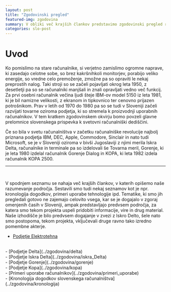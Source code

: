 ```yaml
---
layout: post
title: "Zgodovinski pregled"
featured-img: zgodovina
summary: V obliki več krajših člankov predstavimo zgodovinski pregled razvoja računalništva na področju Slovenije.
categories: slo-post
---
```


# Uvod

Ko pomislimo na stare računalnike, si verjetno zamislimo ogromne naprave, ki zasedajo celotne sobe, so brez kakršnihkoli monitorjev, porabijo veliko energije, so vredne celo premoženje, zmožne pa so opraviti le nekaj preprostih nalog. Taki stroji so se začeli pojavljati okrog leta 1950, z desetletji pa so se računalniki manjšali in znali opravljati vedno več funkcij. Za prvi osebni računalnik večina ljudi šteje IBM-ov model 5150 iz leta 1981, ki je bil namizne velikosti, z ekranom in tipkovnico ter cenovno prijazen potrošnikom. Prav v letih od 1970 do 1980 pa so se tudi v Sloveniji začeli razvijati tovarne oziroma podjetja, ki so stremela k proizvodnji uporabnih računalnikov. V tem kratkem zgodovinskem okvirju bomo povzeli glavne prelomnice slovenskega prispevka k svetovni računalniški dediščini.

Če so bila v svetu računalništva v začetku računalniške revolucije najbolj priznana podjetja IBM, DEC, Apple, Commodore, Sinclair in nato tudi Microsoft, se je v Sloveniji oziroma v bivši Jugoslaviji z njimi merila Iskra Delta, računalnike in terminale pa so izdelovali še Tovarna meril, Gorenje, ki je leta 1980 izdelal računalnik Gorenje Dialog in KOPA, ki leta 1982 izdela računalnik KOPA 2500. 

-----
<br>

V spodnjem seznamu se nahaja več krajših člankov, v katerih opišemo naše razumevanje področja. Sestavili smo tudi nekaj seznamov kot je npr. kronologija dogodkov, primeri uporabe tehnologije ipd. Tematike, ki smo jih pregledali gotovo ne zajemajo celovito vsega, kar se je dogajalo v zgoraj omenjenih časih v Sloveniji, ampak predstavljajo predvsem področja, za katera smo tekom projekta uspeli pridobiti informacije, vire in drug material. Naše izhodišče je bilo predvsem dogajanje v zvezi z Iskro Delto, šele nato smo postopoma, tekom projekta, vključevali druge ravno tako izredno pomembne akterje.


 - [Podjetje Elektrotehna](../zgodovina/elektrotehna)
<br>
 - [Podjetje Delta](../zgodovina/delta)
<br>
 - [Podjetje Iskra Delta](../zgodovina/iskra_Delta)
<br>
 - [Podjetje Gorenje](../zgodovina/gorenje)
<br>
 - [Podjetje Kopa](../zgodovina/kopa)
<br>
 - [Primeri uporabe računalnikov](../zgodovina/primeri_uporabe)
<br>
 - [Kronologija dogodkov slovenskega računalništva](../zgodovina/kronologija)
